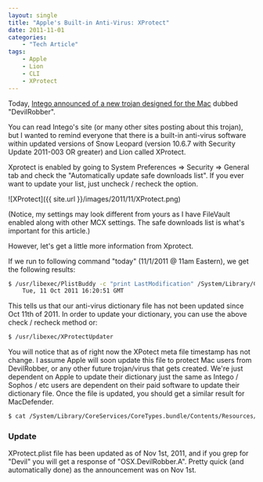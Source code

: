 ```yaml
---
layout: single
title: "Apple's Built-in Anti-Virus: XProtect"
date: 2011-11-01
categories:
    - "Tech Article"
tags:
    - Apple
    - Lion
    - CLI
    - XProtect
---
```


Today, [Intego announced of a new trojan designed for the Mac][DevilRobber] dubbed "DevilRobber".

You can read Intego's site (or many other sites posting about this trojan), but I wanted to remind everyone that there is a built-in anti-virus software within updated versions of Snow Leopard (version 10.6.7 with Security Update 2011-003 OR greater) and Lion called XProtect.

Xprotect is enabled by going to System Preferences => Security => General tab and check the "Automatically update safe downloads list". If you ever want to update your list, just uncheck / recheck the option.

![XProtect]({{ site.url }}/images/2011/11/XProtect.png)

(Notice, my settings may look different from yours as I have FileVault enabled along with other MCX settings. The safe downloads list is what's important for this article.)

However, let's get a little more information from Xprotect.

If we run to following command "today" (11/1/2011 @ 11am Eastern), we get the following results:

``` bash
$ /usr/libexec/PlistBuddy -c "print LastModification" /System/Library/CoreServices/CoreTypes.bundle/Contents/Resources/XProtect.meta.plist
	Tue, 11 Oct 2011 16:20:51 GMT
```

This tells us that our anti-virus dictionary file has not been updated since Oct 11th of 2011. In order to update your dictionary, you can use the above check / recheck method or:

``` bash
$ /usr/libexec/XProtectUpdater
```

You will notice that as of right now the XPotect meta file timestamp has not change. I assume Apple will soon update this file to protect Mac users from DevilRobber, or any other future trojan/virus that gets created. We're just dependent on Apple to update their dictionary just the same as Intego / Sophos / etc users are dependent on their paid software to update their dictionary file. Once the file is updated, you should get a similar result for MacDefender.

``` bash
$ cat /System/Library/CoreServices/CoreTypes.bundle/Contents/Resources/XProtect.plist | grep MacDefender
```

### Update
XProtect.plist file has been updated as of Nov 1st, 2011, and if you grep for "Devil" you will get a response of "OSX.DevilRobber.A". Pretty quick (and automatically done) as the announcement was on Nov 1st.

[DevilRobber]: http://blog.intego.com/new-malware-devilrobber-grabs-files-and-bitcoins-performs-bitcoin-mining-and-more/
